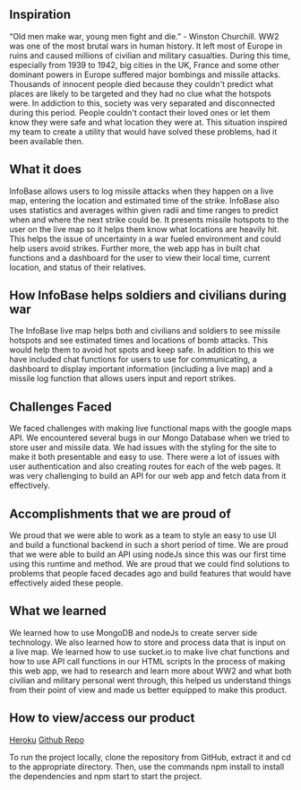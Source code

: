 ## Inspiration
“Old men make war, young men fight and die.” - Winston Churchill. WW2 was one of the most brutal wars in human history. It left most of Europe in ruins and caused millions of civilian and military casualties. During this time, especially from 1939 to 1942, big cities in the UK, France and some other dominant powers in Europe suffered major bombings and missile attacks. Thousands of innocent people died because they couldn't predict what places are likely to be targeted and they had no clue what the hotspots were. In addiction to this, society was very separated and disconnected during this period. People couldn't contact their loved ones or let them know they were safe and what location they were at. This situation inspired my team to create a utility that would have solved these problems, had it been available then.

## What it does
InfoBase allows users to log missile attacks when they happen on a live map, entering the location and estimated time of the strike. InfoBase also uses statistics and averages within given radii and time ranges to predict when and where the next strike could be. It presents missile hotspots to the user on the live map so it helps them know what locations are heavily hit. This helps the issue of uncertainty in a war fueled environment and could help users avoid strikes. Further more, the web app has in built chat functions and a dashboard for the user to view their local time, current location, and status of their relatives.

## How InfoBase helps soldiers and civilians during war
The InfoBase live map helps both and civilians and soldiers to see missile hotspots and see estimated times and locations of bomb attacks. This would help them to avoid hot spots and keep safe. In addition to this we have included chat functions for users to use for communicating, a dashboard to display important information (including a live map) and a missile log function that allows users input and report strikes.

## Challenges Faced
We faced challenges with making live functional maps with the google maps API. We encountered several bugs in our Mongo Database when we tried to store user and missile data. We had issues with the styling for the site to make it both presentable and easy to use. There were a lot of issues with user authentication and also creating routes for each of the web pages. It was very challenging to build an API for our web app and fetch data from it effectively.

## Accomplishments that we are proud of
We proud that we were able to work as a team to style an easy to use UI and build a functional backend in such a short period of time. We are proud that we were able to build an API using nodeJs since this was our first time using this runtime and method. We are proud that we could find solutions to problems that people faced decades ago and build features that would have effectively aided these people.

## What we learned
We learned how to use MongoDB and nodeJs to create server side technology. We also learned how to store and process data that is input on a live map. We learned how to use sucket.io to make live chat functions and how to use API call functions in our HTML scripts In the process of making this web app, we had to research and learn more about WW2 and what both civilian and military personal went through, this helped us understand things from their point of view and made us better equipped to make this product.

## How to view/access our product
[Heroku][heroku]
[Github Repo][github]

To run the project locally, clone the repository from GitHub, extract it and cd to the appropriate directory. Then, use the commands npm install to install the dependencies and npm start to start the project.

[heroku]: https://waterloo-infobase.herokuapp.com/
[github]: https://github.com/SouradeepSaha/infobase

